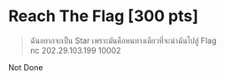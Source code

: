 # Reach The Flag [300 pts]
> ฉันอยากจะเป็น Star เพราะมันคือหนทางเดียวที่จะนำฉันไปสู่ Flag <br>
> nc 202.29.103.199 10002

Not Done
